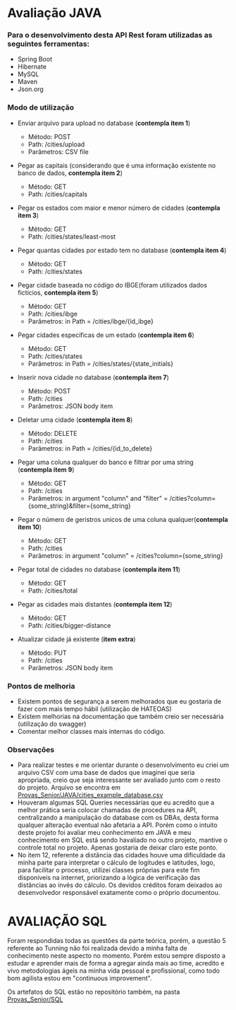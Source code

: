 # Avaliação JAVA
### Para o desenvolvimento desta API Rest foram utilizadas as seguintes ferramentas:
- Spring Boot
- Hibernate
- MySQL
- Maven
- Json.org

### Modo de utilização

- Enviar arquivo para upload no database (**contempla item 1**)
	* Método: POST
	* Path: /cities/upload
	* Parâmetros: CSV file

- Pegar as capitais (considerando que é uma informação existente no banco de dados, **contempla item 2**)
	* Método: GET 
	* Path: /cities/capitals
	
- Pegar os estados com maior e menor número de cidades (**contempla item 3**)
	* Método: GET 
	* Path: /cities/states/least-most
	
- Pegar quantas cidades por estado tem no database (**contempla item 4**)
	* Método: GET 
	* Path: /cities/states

- Pegar cidade baseada no código do IBGE(foram utilizados dados fictícios, **contempla item 5**)
	* Método: GET 
	* Path: /cities/ibge
	* Parâmetros: in Path = /cities/ibge/{id_ibge}
	
- Pegar cidades específicas de um estado (**contempla item 6**)
	* Método: GET 
	* Path: /cities/states
	* Parâmetros: in Path = /cities/states/{state_initials}

- Inserir nova cidade no database (**contempla item 7**)
	* Método: POST 
	* Path: /cities
	* Parâmetros: JSON body item 
	
- Deletar uma cidade (**contempla item 8**)
	* Método: DELETE 
	* Path: /cities
	* Parâmetros: in Path = /cities/{id_to_delete}

- Pegar uma coluna qualquer do banco e filtrar por uma string (**contempla item 9**)
	* Método: GET 
	* Path: /cities
	* Parâmetros: in argument "column" and "filter" = /cities?column={some_string}&filter={some_string}

- Pegar o número de geristros unicos de uma coluna qualquer(**contempla item 10**)
	* Método: GET 
	* Path: /cities
	* Parâmetros: in argument "column" = /cities?column={some_string}

- Pegar total de cidades no database (**contempla item 11**)
	* Método: GET 
	* Path: /cities/total
	
- Pegar as cidades mais distantes (**contempla item 12**)
	* Método: GET 
	* Path: /cities/bigger-distance
	
- Atualizar cidade já existente (**item extra**)
	* Método: PUT 
	* Path: /cities
	* Parâmetros: JSON body item 

### Pontos de melhoria
- Existem pontos de segurança a serem melhorados que eu gostaria de fazer com mais tempo hábil (utilização de HATEOAS)
- Existem melhorias na documentação que também creio ser necessária (utilização do swagger)
- Comentar melhor classes mais internas do código.

### Observações
- Para realizar testes e me orientar durante o desenvolvimento eu criei um arquivo CSV com uma base de dados que imaginei que seria apropriada, creio que seja interessante ser avaliado junto com o resto do projeto. Arquivo se encontra em [Provas_Senior/JAVA/cities_example_database.csv](Provas_Senior/JAVA/cities_example_database.csv)
- Houveram algumas SQL Queries necessárias que eu acredito que a melhor prática seria colocar chamadas de procedures na API, centralizando a manipulação do database com os DBAs, desta forma qualquer alteração eventual não afetaria a API. Porém como o intuito deste projeto foi avaliar meu conhecimento em JAVA e meu conhecimento em SQL está sendo havaliado no outro projeto, mantive o controle total no projeto. Apenas gostaria de deixar claro este ponto.
- No item 12, referente a distância das cidades houve uma dificuldade da minha parte para interpretar o cálculo de logitudes e latitudes, logo, para facilitar o processo, utilizei classes próprias para este fim disponíveis na internet, priorizando a lógica de verificação das distâncias ao invés do cálculo. Os devidos créditos foram deixados ao desenvolvedor responsável exatamente como o próprio documentou.

# AVALIAÇÃO SQL

Foram respondidas todas as questões da parte teórica, porém, a questão 5 referente ao Tunning não foi realizada devido a minha falta de conhecimento neste aspecto no momento. Porém estou sempre disposto a estudar e aprender mais de forma a agregar ainda mais ao time, acredito e vivo metodologias ágeis na minha vida pessoal e profissional, como todo bom agilista estou em "continuous improvement".

Os artefatos do SQL estão no repositório também, na pasta [Provas_Senior/SQL](Provas_Senior/SQL/)
